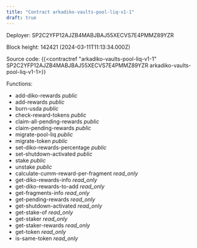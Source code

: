 ```yaml
---
title: "Contract arkadiko-vaults-pool-liq-v1-1"
draft: true
---
```

Deployer: SP2C2YFP12AJZB4MABJBAJ55XECVS7E4PMMZ89YZR


 



Block height: 142421 (2024-03-11T11:13:34.000Z)

Source code: {{<contractref "arkadiko-vaults-pool-liq-v1-1" SP2C2YFP12AJZB4MABJBAJ55XECVS7E4PMMZ89YZR arkadiko-vaults-pool-liq-v1-1>}}

Functions:

* add-diko-rewards _public_
* add-rewards _public_
* burn-usda _public_
* check-reward-tokens _public_
* claim-all-pending-rewards _public_
* claim-pending-rewards _public_
* migrate-pool-liq _public_
* migrate-token _public_
* set-diko-rewards-percentage _public_
* set-shutdown-activated _public_
* stake _public_
* unstake _public_
* calculate-cumm-reward-per-fragment _read_only_
* get-diko-rewards-info _read_only_
* get-diko-rewards-to-add _read_only_
* get-fragments-info _read_only_
* get-pending-rewards _read_only_
* get-shutdown-activated _read_only_
* get-stake-of _read_only_
* get-staker _read_only_
* get-staker-rewards _read_only_
* get-token _read_only_
* is-same-token _read_only_
